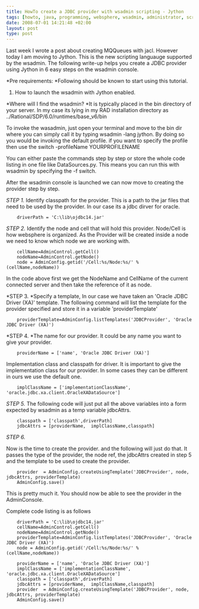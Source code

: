 ```yaml
---
title: HowTo create a JDBC provider with wsadmin scripting - Jython
tags: [howto, java, programming, websphere, wsadmin, administrator, scripting, sysadmin, ibm, jython, jdbc]
date: 2008-07-01 14:21:48 +02:00
layout: post
type: post
---
```



Last week I wrote a post about creating MQQueues with jacl. However today I am moving to Jython. This is the new scripting languauge supported by the wsadmin. The following write-up helps you create a JDBC provider using Jython in 6 easy steps on the wsadmin console.

*Pre requirements:
*Following should be known to start using this tutorial.

1. How to launch the wsadmin with Jython enabled.

*Where will I find the wsadmin?
*It is typically placed in the bin directory of your server.
In my case its lying in my RAD installation directory as
../Rational/SDP/6.0/runtimes/base_v6/bin

To invoke the wasadmin, just open your terminal and move to the bin dir where you can simply call it by typing wsadmin -lang jython. By doing so you would be invoking the default profile. if you want to specify the profile then use the switch -profileName YOURPROFILENAME

You can either paste the commands step by step or store the whole code listing in one file like DataSources.py. This means you can run this with wsadmin by specifying the -f switch.

After the wsadmin console is launched we can now move to creating the provider step by step.

*STEP 1.*
Identify classpath for the provider. This is a path to the jar files that need to be used by the provider. In our case its a jdbc dirver for oracle.

```
	driverPath = 'C:\lib\ojdbc14.jar'
```

*STEP 2.*
Identify the node and cell that will hold this provider. Node/Cell is how websphere is organized. As the Provider will be created inside a node we need to know which node we are working with.

```
	cellName=AdminControl.getCell()
	nodeName=AdminControl.getNode()
	node = AdminConfig.getid('/Cell:%s/Node:%s/' % (cellName,nodeName))
```

In the code above first we get the NodeName and CellName of the current connected server and then take the reference of it as node.

*STEP 3.
*Specify a template, In our case we have taken an 'Oracle JDBC Driver (XA)' template.
The following command will list the template for the provider specified and store it in a variable 'providerTemplate'

```
	providerTemplate=AdminConfig.listTemplates('JDBCProvider', 'Oracle JDBC Driver (XA)')
```

*STEP 4.
*The name for our provider. It could be any name you want to give your provider.

```
	providerName = ['name', 'Oracle JDBC Driver (XA)']
```

Implementation class and classpath for driver.
It is important to give the implementation class for our provider. In some cases they can be different in ours we use the default one.

```
	implClassName = ['implementationClassName', 'oracle.jdbc.xa.client.OracleXADataSource']
```

*STEP 5.*
The following code will just put all the above variables into a form expected by wsadmin as a temp variable jdbcAttrs.

```
	classpath = ['classpath',driverPath]
	jdbcAttrs = [providerName,  implClassName,classpath]
```

*STEP 6.*

Now is the time to create the provider. and the following will just do that. It passes the type of the provider, the node ref, the jdbcAttrs created in step 5 and the template to be used to create the provider.

```
	provider  = AdminConfig.createUsingTemplate('JDBCProvider', node, jdbcAttrs, providerTemplate)
	AdminConfig.save()
```

This is pretty much it. You should now be able to see the provider in the AdminConsole.

Complete code listing is as follows

```
	driverPath = 'C:\lib\ojdbc14.jar'
	cellName=AdminControl.getCell()
	nodeName=AdminControl.getNode()
	providerTemplate=AdminConfig.listTemplates('JDBCProvider', 'Oracle JDBC Driver (XA)')
	node = AdminConfig.getid('/Cell:%s/Node:%s/' % (cellName,nodeName))

	providerName = ['name', 'Oracle JDBC Driver (XA)']
	implClassName = ['implementationClassName', 'oracle.jdbc.xa.client.OracleXADataSource']
	classpath = ['classpath',driverPath]
	jdbcAttrs = [providerName,  implClassName,classpath]
	provider  = AdminConfig.createUsingTemplate('JDBCProvider', node, jdbcAttrs, providerTemplate)
	AdminConfig.save()
```
